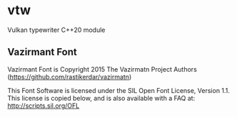 # vtw

Vulkan typewriter C++20 module

## Vazirmant Font

Vazirmant Font is Copyright 2015 The Vazirmatn Project Authors (https://github.com/rastikerdar/vazirmatn)

This Font Software is licensed under the SIL Open Font License, Version 1.1.
This license is copied below, and is also available with a FAQ at:
http://scripts.sil.org/OFL
